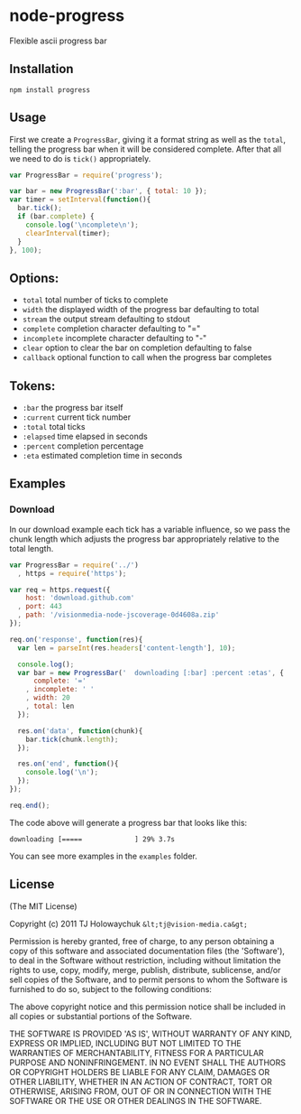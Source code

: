 # node-progress

  Flexible ascii progress bar

## Installation

    npm install progress

## Usage

   First we create a `ProgressBar`, giving it a format string
   as well as the `total`, telling the progress bar when it will
   be considered complete. After that all we need to do is `tick()` appropriately.

```javascript
var ProgressBar = require('progress');

var bar = new ProgressBar(':bar', { total: 10 });
var timer = setInterval(function(){
  bar.tick();
  if (bar.complete) {
    console.log('\ncomplete\n');
    clearInterval(timer);
  }
}, 100);
```

## Options:

  - `total` total number of ticks to complete
  - `width` the displayed width of the progress bar defaulting to total
  - `stream` the output stream defaulting to stdout
  - `complete` completion character defaulting to "="
  - `incomplete` incomplete character defaulting to "-"
  - `clear` option to clear the bar on completion defaulting to false
  - `callback` optional function to call when the progress bar completes

## Tokens:

  - `:bar` the progress bar itself
  - `:current` current tick number
  - `:total` total ticks
  - `:elapsed` time elapsed in seconds
  - `:percent` completion percentage
  - `:eta` estimated completion time in seconds

## Examples

### Download

  In our download example each tick has a variable influence, so we pass the chunk length which adjusts the progress bar appropriately relative to the total length.

```javascript
var ProgressBar = require('../')
  , https = require('https');

var req = https.request({
    host: 'download.github.com'
  , port: 443
  , path: '/visionmedia-node-jscoverage-0d4608a.zip'
});

req.on('response', function(res){
  var len = parseInt(res.headers['content-length'], 10);

  console.log();
  var bar = new ProgressBar('  downloading [:bar] :percent :etas', {
      complete: '='
    , incomplete: ' '
    , width: 20
    , total: len
  });

  res.on('data', function(chunk){
    bar.tick(chunk.length);
  });

  res.on('end', function(){
    console.log('\n');
  });
});

req.end();
```

  The code above will generate a progress bar that looks like this:

```
downloading [=====             ] 29% 3.7s
```

You can see more examples in the `examples` folder.

## License

(The MIT License)

Copyright (c) 2011 TJ Holowaychuk `&lt;tj@vision-media.ca&gt;`

Permission is hereby granted, free of charge, to any person obtaining
a copy of this software and associated documentation files (the
'Software'), to deal in the Software without restriction, including
without limitation the rights to use, copy, modify, merge, publish,
distribute, sublicense, and/or sell copies of the Software, and to
permit persons to whom the Software is furnished to do so, subject to
the following conditions:

The above copyright notice and this permission notice shall be
included in all copies or substantial portions of the Software.

THE SOFTWARE IS PROVIDED 'AS IS', WITHOUT WARRANTY OF ANY KIND,
EXPRESS OR IMPLIED, INCLUDING BUT NOT LIMITED TO THE WARRANTIES OF
MERCHANTABILITY, FITNESS FOR A PARTICULAR PURPOSE AND NONINFRINGEMENT.
IN NO EVENT SHALL THE AUTHORS OR COPYRIGHT HOLDERS BE LIABLE FOR ANY
CLAIM, DAMAGES OR OTHER LIABILITY, WHETHER IN AN ACTION OF CONTRACT,
TORT OR OTHERWISE, ARISING FROM, OUT OF OR IN CONNECTION WITH THE
SOFTWARE OR THE USE OR OTHER DEALINGS IN THE SOFTWARE.
